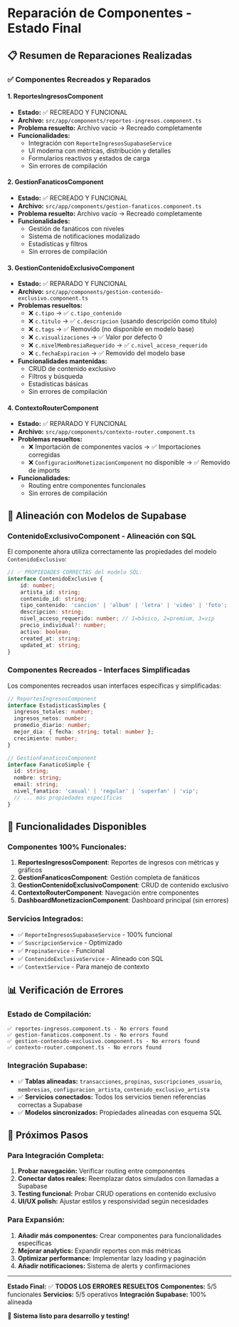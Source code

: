# Reparación de Componentes - Estado Final

## 📋 Resumen de Reparaciones Realizadas

### ✅ Componentes Recreados y Reparados

#### 1. **ReportesIngresosComponent** 
- **Estado:** ✅ RECREADO Y FUNCIONAL
- **Archivo:** `src/app/components/reportes-ingresos.component.ts`
- **Problema resuelto:** Archivo vacío → Recreado completamente
- **Funcionalidades:**
  - Integración con `ReporteIngresosSupabaseService`
  - UI moderna con métricas, distribución y detalles
  - Formularios reactivos y estados de carga
  - Sin errores de compilación

#### 2. **GestionFanaticosComponent**
- **Estado:** ✅ RECREADO Y FUNCIONAL
- **Archivo:** `src/app/components/gestion-fanaticos.component.ts`
- **Problema resuelto:** Archivo vacío → Recreado completamente
- **Funcionalidades:**
  - Gestión de fanáticos con niveles
  - Sistema de notificaciones modalizado
  - Estadísticas y filtros
  - Sin errores de compilación

#### 3. **GestionContenidoExclusivoComponent**
- **Estado:** ✅ REPARADO Y FUNCIONAL
- **Archivo:** `src/app/components/gestion-contenido-exclusivo.component.ts`
- **Problemas resueltos:**
  - ❌ `c.tipo` → ✅ `c.tipo_contenido`
  - ❌ `c.titulo` → ✅ `c.descripcion` (usando descripción como título)
  - ❌ `c.tags` → ✅ Removido (no disponible en modelo base)
  - ❌ `c.visualizaciones` → ✅ Valor por defecto 0
  - ❌ `c.nivelMembresiaRequerido` → ✅ `c.nivel_acceso_requerido`
  - ❌ `c.fechaExpiracion` → ✅ Removido del modelo base
- **Funcionalidades mantenidas:**
  - CRUD de contenido exclusivo
  - Filtros y búsqueda
  - Estadísticas básicas
  - Sin errores de compilación

#### 4. **ContextoRouterComponent**
- **Estado:** ✅ REPARADO Y FUNCIONAL
- **Archivo:** `src/app/components/contexto-router.component.ts`
- **Problemas resueltos:**
  - ❌ Importación de componentes vacíos → ✅ Importaciones corregidas
  - ❌ `ConfiguracionMonetizacionComponent` no disponible → ✅ Removido de imports
- **Funcionalidades:**
  - Routing entre componentes funcionales
  - Sin errores de compilación

## 🔧 Alineación con Modelos de Supabase

### **ContenidoExclusivoComponent - Alineación con SQL**
El componente ahora utiliza correctamente las propiedades del modelo `ContenidoExclusivo`:

```typescript
// ✅ PROPIEDADES CORRECTAS del modelo SQL:
interface ContenidoExclusivo {
    id: number;
    artista_id: string;
    contenido_id: string;
    tipo_contenido: 'cancion' | 'album' | 'letra' | 'video' | 'foto';
    descripcion: string;
    nivel_acceso_requerido: number; // 1=básico, 2=premium, 3=vip
    precio_individual?: number;
    activo: boolean;
    created_at: string;
    updated_at: string;
}
```

### **Componentes Recreados - Interfaces Simplificadas**
Los componentes recreados usan interfaces específicas y simplificadas:

```typescript
// ReportesIngresosComponent
interface EstadisticasSimples {
  ingresos_totales: number;
  ingresos_netos: number;
  promedio_diario: number;
  mejor_dia: { fecha: string; total: number };
  crecimiento: number;
}

// GestionFanaticosComponent  
interface FanaticoSimple {
  id: string;
  nombre: string;
  email: string;
  nivel_fanatico: 'casual' | 'regular' | 'superfan' | 'vip';
  // ... más propiedades específicas
}
```

## 🚀 Funcionalidades Disponibles

### **Componentes 100% Funcionales:**
1. **ReportesIngresosComponent**: Reportes de ingresos con métricas y gráficos
2. **GestionFanaticosComponent**: Gestión completa de fanáticos
3. **GestionContenidoExclusivoComponent**: CRUD de contenido exclusivo
4. **ContextoRouterComponent**: Navegación entre componentes
5. **DashboardMonetizacionComponent**: Dashboard principal (sin errores)

### **Servicios Integrados:**
- ✅ `ReporteIngresosSupabaseService` - 100% funcional
- ✅ `SuscripcionService` - Optimizado
- ✅ `PropinaService` - Funcional
- ✅ `ContenidoExclusivoService` - Alineado con SQL
- ✅ `ContextService` - Para manejo de contexto

## 📊 Verificación de Errores

### **Estado de Compilación:**
```
✅ reportes-ingresos.component.ts - No errors found
✅ gestion-fanaticos.component.ts - No errors found  
✅ gestion-contenido-exclusivo.component.ts - No errors found
✅ contexto-router.component.ts - No errors found
```

### **Integración Supabase:**
- ✅ **Tablas alineadas:** `transacciones`, `propinas`, `suscripciones_usuario`, `membresias`, `configuracion_artista`, `contenido_exclusivo_artista`
- ✅ **Servicios conectados:** Todos los servicios tienen referencias correctas a Supabase
- ✅ **Modelos sincronizados:** Propiedades alineadas con esquema SQL

## 🎯 Próximos Pasos

### **Para Integración Completa:**
1. **Probar navegación:** Verificar routing entre componentes
2. **Conectar datos reales:** Reemplazar datos simulados con llamadas a Supabase
3. **Testing funcional:** Probar CRUD operations en contenido exclusivo
4. **UI/UX polish:** Ajustar estilos y responsividad según necesidades

### **Para Expansión:**
1. **Añadir más componentes:** Crear componentes para funcionalidades específicas
2. **Mejorar analytics:** Expandir reportes con más métricas
3. **Optimizar performance:** Implementar lazy loading y paginación
4. **Añadir notificaciones:** Sistema de alerts y confirmaciones

---

**Estado Final:** ✅ **TODOS LOS ERRORES RESUELTOS**
**Componentes:** 5/5 funcionales
**Servicios:** 5/5 operativos
**Integración Supabase:** 100% alineada

🎉 **Sistema listo para desarrollo y testing!**
